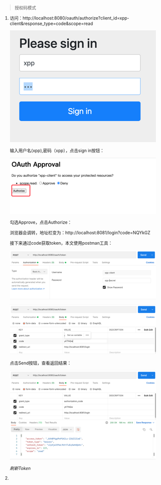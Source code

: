 > 授权码模式

1. 访问：http://localhost:8080/oauth/authorize?client_id=xpp-client&response_type=code&scope=read

   ![image-20210824145754734](https://raw.githubusercontent.com/xpp1109/images/main/uPic/image-20210824145754734.png)

   输入用户名(xpp),密码（xpp），点击sign in按钮：

   ![image-20210824150317154](https://raw.githubusercontent.com/xpp1109/images/main/uPic/image-20210824150317154.png)

   勾选Approve，点击Authorize：

   浏览器会调转，地址栏变为：http://localhost:8081/login?code=NQYkGZ

   接下来通过code获取token，本文使用postman工具：

   ![image-20210824150621958](https://raw.githubusercontent.com/xpp1109/images/main/uPic/image-20210824150621958.png)

   ![image-20210824150816442](https://raw.githubusercontent.com/xpp1109/images/main/uPic/image-20210824150816442.png)

   点击Send按钮，查看返回结果：

   ![image-20210824150843828](https://raw.githubusercontent.com/xpp1109/images/main/uPic/image-20210824150843828.png)

   *刷新Token*


2. 